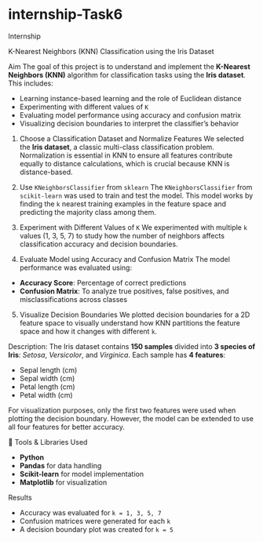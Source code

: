 # internship-Task6
Internship

 K-Nearest Neighbors (KNN) Classification using the Iris Dataset

 Aim
The goal of this project is to understand and implement the **K-Nearest Neighbors (KNN)** algorithm for classification tasks using the **Iris dataset**. This includes:
- Learning instance-based learning and the role of Euclidean distance
- Experimenting with different values of `K`
- Evaluating model performance using accuracy and confusion matrix
- Visualizing decision boundaries to interpret the classifier’s behavior



 1. Choose a Classification Dataset and Normalize Features
We selected the **Iris dataset**, a classic multi-class classification problem. Normalization is essential in KNN to ensure all features contribute equally to distance calculations, which is crucial because KNN is distance-based.

  2. Use `KNeighborsClassifier` from `sklearn`
The `KNeighborsClassifier` from `scikit-learn` was used to train and test the model. This model works by finding the `k` nearest training examples in the feature space and predicting the majority class among them.

  3. Experiment with Different Values of `K`
We experimented with multiple `k` values (1, 3, 5, 7) to study how the number of neighbors affects classification accuracy and decision boundaries.

  4. Evaluate Model using Accuracy and Confusion Matrix
The model performance was evaluated using:
- **Accuracy Score**: Percentage of correct predictions
- **Confusion Matrix**: To analyze true positives, false positives, and misclassifications across classes

 5. Visualize Decision Boundaries
We plotted decision boundaries for a 2D feature space to visually understand how KNN partitions the feature space and how it changes with different `k`.




  Description:
The Iris dataset contains **150 samples** divided into **3 species of Iris**: *Setosa*, *Versicolor*, and *Virginica*. Each sample has **4 features**:
- Sepal length (cm)
- Sepal width (cm)
- Petal length (cm)
- Petal width (cm)

For visualization purposes, only the first two features were used when plotting the decision boundary. However, the model can be extended to use all four features for better accuracy.


🔧 Tools & Libraries Used

- **Python**
- **Pandas** for data handling
- **Scikit-learn** for model implementation
- **Matplotlib** for visualization


 Results
- Accuracy was evaluated for `k = 1, 3, 5, 7`
- Confusion matrices were generated for each `k`
- A decision boundary plot was created for `k = 5`



